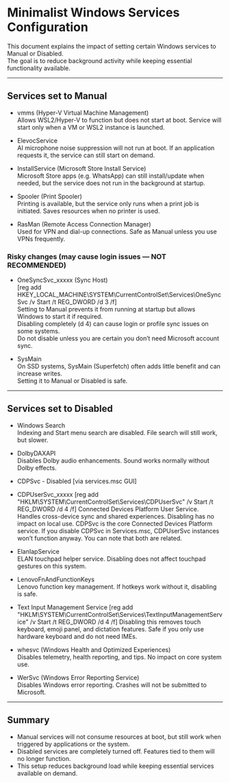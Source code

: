 # Minimalist Windows Services Configuration

This document explains the impact of setting certain Windows services to Manual or Disabled.  
The goal is to reduce background activity while keeping essential functionality available.

---

## Services set to Manual

- vmms (Hyper-V Virtual Machine Management)  
  Allows WSL2/Hyper-V to function but does not start at boot. Service will start only when a VM or WSL2 instance is launched.

- ElevocService  
  AI microphone noise suppression will not run at boot. If an application requests it, the service can still start on demand.

- InstallService (Microsoft Store Install Service)  
  Microsoft Store apps (e.g. WhatsApp) can still install/update when needed, but the service does not run in the background at startup.

- Spooler (Print Spooler)  
  Printing is available, but the service only runs when a print job is initiated. Saves resources when no printer is used.

- RasMan (Remote Access Connection Manager)  
  Used for VPN and dial-up connections. Safe as Manual unless you use VPNs frequently.

### Risky changes (may cause login issues — NOT RECOMMENDED)
- OneSyncSvc_xxxxx (Sync Host)  
  [reg add HKEY_LOCAL_MACHINE\SYSTEM\CurrentControlSet\Services\OneSyncSvc /v Start /t REG_DWORD /d 3 /f]  
  Setting to Manual prevents it from running at startup but allows Windows to start it if required.  
  Disabling completely (d 4) can cause login or profile sync issues on some systems.  
  Do not disable unless you are certain you don’t need Microsoft account sync.

- SysMain  
  On SSD systems, SysMain (Superfetch) often adds little benefit and can increase writes.  
  Setting it to Manual or Disabled is safe.

---

## Services set to Disabled

- Windows Search  
  Indexing and Start menu search are disabled. File search will still work, but slower.

- DolbyDAXAPI  
  Disables Dolby audio enhancements. Sound works normally without Dolby effects.

- CDPSvc - Disabled [via services.msc GUI]
- CDPUserSvc_xxxxx  [reg add "HKLM\SYSTEM\CurrentControlSet\Services\CDPUserSvc" /v Start /t REG_DWORD /d 4 /f]
  Connected Devices Platform User Service. Handles cross-device sync and shared experiences. Disabling has no impact on local use. 
  CDPSvc is the core Connected Devices Platform service. If you disable CDPSvc in Services.msc, CDPUserSvc instances won’t function anyway. 
  You can note that both are related.

- ElanIapService  
  ELAN touchpad helper service. Disabling does not affect touchpad gestures on this system.

- LenovoFnAndFunctionKeys  
  Lenovo function key management. If hotkeys work without it, disabling is safe.

- Text Input Management Service [reg add "HKLM\SYSTEM\CurrentControlSet\Services\TextInputManagementService" /v Start /t REG_DWORD /d 4 /f] 
  Disabling this removes touch keyboard, emoji panel, and dictation features. 
  Safe if you only use hardware keyboard and do not need IMEs.

- whesvc (Windows Health and Optimized Experiences)  
  Disables telemetry, health reporting, and tips. No impact on core system use.

- WerSvc (Windows Error Reporting Service)  
  Disables Windows error reporting. Crashes will not be submitted to Microsoft.

---

## Summary

- Manual services will not consume resources at boot, but still work when triggered by applications or the system.  
- Disabled services are completely turned off. Features tied to them will no longer function.  
- This setup reduces background load while keeping essential services available on demand.

